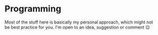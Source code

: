 # Programming

Most of the stuff here is basically my personal approach, which might not be best practice for you. I'm open to an idea, suggestion or comment 😉